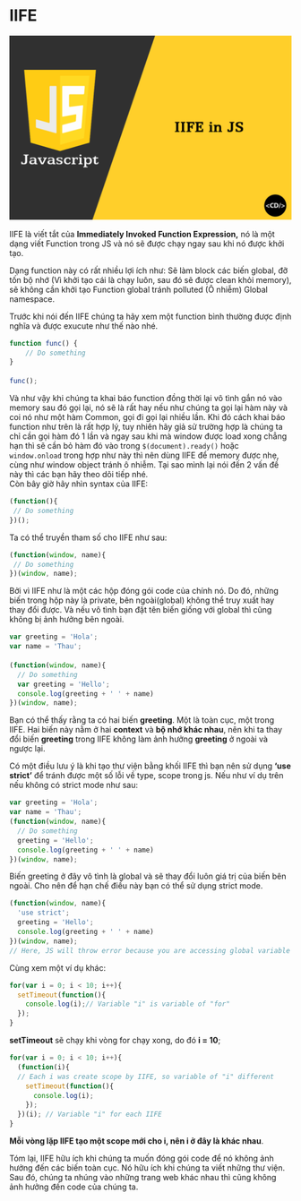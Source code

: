 # IIFE

![](.gitbook/assets/iife-in-js.png)

IIFE là viết tắt của **Immediately Invoked Function Expression,** nó là một dạng viết Function trong JS và nó sẽ được chạy ngay sau khi nó được khởi tạo.

Dạng function này có rất nhiều lợi ích như: Sẽ làm block các biến global, đỡ tốn bộ nhớ \(Vì khởi tạo cái là chạy luôn, sau đó sẽ được clean khỏi memory\), sẽ không cần khởi tạo Function global tránh polluted \(Ô nhiễm\) Global namespace.

Trước khi nói đến IIFE chúng ta hãy xem một function bình thường được định nghĩa và được exucute như thế nào nhé.

```javascript
function func() {
    // Do something
}

func();
```

Và như vậy khi chúng ta khai báo function đồng thời lại vô tình gắn nó vào memory sau đó gọi lại, nó sẽ là rất hay nếu như chúng ta gọi lại hàm này và coi nó như một hàm Common, gọi đi gọi lại nhiều lần. Khi đó cách khai báo function như trên là rất hợp lý, tuy nhiên hãy giả sử trường hợp là chúng ta chỉ cần gọi hàm đó 1 lần và ngay sau khi mà window được load xong chẳng hạn thì sẽ cần bỏ hàm đó vào trong `$(document).ready()` hoặc `window.onload` trong hợp như này thì nên dùng IIFE để memory được nhẹ, cùng như window object tránh ô nhiễm. Tại sao mình lại nói đến 2 vấn đề này thì các bạn hãy theo dõi tiếp nhé.  
Còn bây giờ hãy nhìn syntax của IIFE: 

```javascript
(function(){
 // Do something
})();
```

Ta có thể truyền tham số cho IIFE như sau:

```javascript
(function(window, name){
 // Do something
})(window, name);
```

Bởi vì IIFE như là một các hộp đóng gói code của chính nó. Do đó, những biến trong hộp này là private, bên ngoài\(global\) không thể truy xuất hay thay đổi được. Và nếu vô tình bạn đặt tên biến giống với global thì cũng không bị ảnh hưởng bên ngoài.

```javascript
var greeting = 'Hola';
var name = 'Thau';

(function(window, name){
  // Do something
  var greeting = 'Hello';
  console.log(greeting + ' ' + name)
})(window, name);
```

Bạn có thể thấy rằng ta có hai biến **greeting**. Một là toàn cục, một trong IIFE. Hai biến này nằm ở hai **context** và **bộ nhớ khác nhau**, nên khi ta thay đổi biến **greeting** trong IIFE không làm ảnh hưởng **greeting** ở ngoài và ngược lại.

Có một điều lưu ý là khi tạo thư viện bằng khối IIFE thì bạn nên sử dụng **‘use strict’** để tránh được một số lỗi về type, scope trong js. Nếu như ví dụ trên nếu không có strict mode như sau:

```javascript
var greeting = 'Hola'; 
var name = 'Thau'; 
(function(window, name){ 
  // Do something
  greeting = 'Hello';       
  console.log(greeting + ' ' + name) 
})(window, name);
```

Biến greeting ở đây vô tình là global và sẽ thay đổi luôn giá trị của biến bên ngoài. Cho nên để hạn chế điều này bạn có thể sử dụng strict mode.

```javascript
(function(window, name){
  'use strict';
  greeting = 'Hello'; 
  console.log(greeting + ' ' + name) 
})(window, name);
// Here, JS will throw error because you are accessing global variable in IIFE
```

Cùng xem một ví dụ khác:

```javascript
for(var i = 0; i < 10; i++){
  setTimeout(function(){
    console.log(i);// Variable "i" is variable of "for"
  });
}
```

**setTimeout** sẽ chạy khi vòng for chạy xong, do đó **i = 10**;

```javascript
for(var i = 0; i < 10; i++){
  (function(i){
  // Each i was create scope by IIFE, so variable of "i" different
    setTimeout(function(){
      console.log(i);
    });
  })(i); // Variable "i" for each IIFE 
}
```

**Mỗi vòng lặp IIFE tạo một scope mới cho i, nên i ở đây là khác nhau**.

Tóm lại, IIFE hữu ích khi chúng ta muốn đóng gói code để nó không ảnh hưởng đến các biến toàn cục. Nó hữu ích khi chúng ta viết những thư viện. Sau đó, chúng ta nhúng vào những trang web khác nhau thì cũng không ảnh hưởng đến code của chúng ta.

